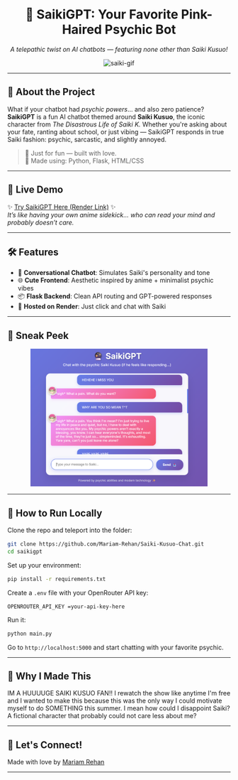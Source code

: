 <div align="center">

# 🔮 SaikiGPT: Your Favorite Pink-Haired Psychic Bot  
*A telepathic twist on AI chatbots — featuring none other than Saiki Kusuo!*

![saiki-gif](https://media.tenor.com/3eReeqTO14MAAAAM/saiki-kusuo-saiki-k.gif)
</div>

---

## 🧠 About the Project

What if your chatbot had *psychic powers*... and also zero patience?  
**SaikiGPT** is a fun AI chatbot themed around **Saiki Kusuo**, the iconic character from *The Disastrous Life of Saiki K.* Whether you're asking about your fate, ranting about school, or just vibing — SaikiGPT responds in true Saiki fashion: psychic, sarcastic, and slightly annoyed.

> 🌸 Just for fun — built with love.  
> 🧩 Made using: Python, Flask, HTML/CSS

---

## 🧪 Live Demo

✨ [Try SaikiGPT Here (Render Link)](https://saiki-gpt.onrender.com) ✨  
_It’s like having your own anime sidekick... who can read your mind and probably doesn’t care._

---

## 🛠️ Features

- 💬 **Conversational Chatbot**: Simulates Saiki's personality and tone
- 🌐 **Cute Frontend**: Aesthetic inspired by anime + minimalist psychic vibes
- 📦 **Flask Backend**: Clean API routing and GPT-powered responses
- 🧃 **Hosted on Render**: Just click and chat with Saiki

---

## 📸 Sneak Peek

<p align="center">
  <img src="screenshots/chat_page.png" alt="Saiki Kusuo Chatbot Interface" width="400"/>
</p>

---

## 🎯 How to Run Locally

Clone the repo and teleport into the folder:

```bash
git clone https://github.com/Mariam-Rehan/Saiki-Kusuo-Chat.git
cd saikigpt
```

Set up your environment:

```bash
pip install -r requirements.txt
```

Create a `.env` file with your OpenRouter API key:

```env
OPENROUTER_API_KEY =your-api-key-here
```

Run it:

```bash
python main.py
```

Go to `http://localhost:5000` and start chatting with your favorite psychic.

---

## 🧠 Why I Made This

IM A HUUUUGE SAIKI KUSUO FAN!! I rewatch the show like anytime I'm free and I wanted to make this because this was the only way I could motivate myself to do SOMETHING this summer. I mean how could I disappoint Saiki? A fictional character that probably could not care less about me?   

---

## 🦄 Let's Connect!

Made with love by [Mariam Rehan](https://www.linkedin.com/in/mariam-rehan)

---

